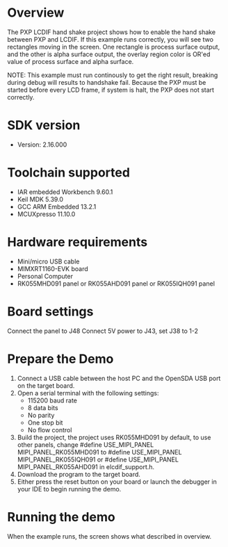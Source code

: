 Overview
========
The PXP LCDIF hand shake project shows how to enable the hand shake between
PXP and LCDIF. If this example runs correctly, you will see two rectangles moving in the
screen. One rectangle is process surface output, and the other is alpha surface
output, the overlay region color is OR'ed value of process surface and alpha surface.

NOTE:
This example must run continously to get the right result, breaking during debug
will results to handshake fail. Because the PXP must be started before every LCD
frame, if system is halt, the PXP does not start correctly.

SDK version
===========
- Version: 2.16.000

Toolchain supported
===================
- IAR embedded Workbench  9.60.1
- Keil MDK  5.39.0
- GCC ARM Embedded  13.2.1
- MCUXpresso  11.10.0

Hardware requirements
=====================
- Mini/micro USB cable
- MIMXRT1160-EVK board
- Personal Computer
- RK055MHD091 panel or RK055AHD091 panel or RK055IQH091 panel

Board settings
==============
Connect the panel to J48
Connect 5V power to J43, set J38 to 1-2

Prepare the Demo
================
1.  Connect a USB cable between the host PC and the OpenSDA USB port on the target board.
2.  Open a serial terminal with the following settings:
    - 115200 baud rate
    - 8 data bits
    - No parity
    - One stop bit
    - No flow control
3.  Build the project, the project uses RK055MHD091 by default, to use other panels,
    change
    #define USE_MIPI_PANEL MIPI_PANEL_RK055MHD091
    to
    #define USE_MIPI_PANEL MIPI_PANEL_RK055IQH091
    or
    #define USE_MIPI_PANEL MIPI_PANEL_RK055AHD091
    in elcdif_support.h.
3.  Download the program to the target board.
4.  Either press the reset button on your board or launch the debugger in your IDE to begin running the demo.

Running the demo
================
When the example runs, the screen shows what described in overview.
